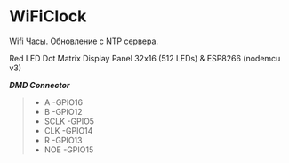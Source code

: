 # WiFiClock
Wifi Часы. Обновление с NTP сервера.

Red LED Dot Matrix Display Panel 32x16 (512 LEDs) & ESP8266 (nodemcu v3)

***DMD Connector***

> - A    -GPIO16
> - B    -GPIO12
> - SCLK -GPIO5
> - CLK  -GPIO14
> - R    -GPIO13
> - NOE  -GPIO15

